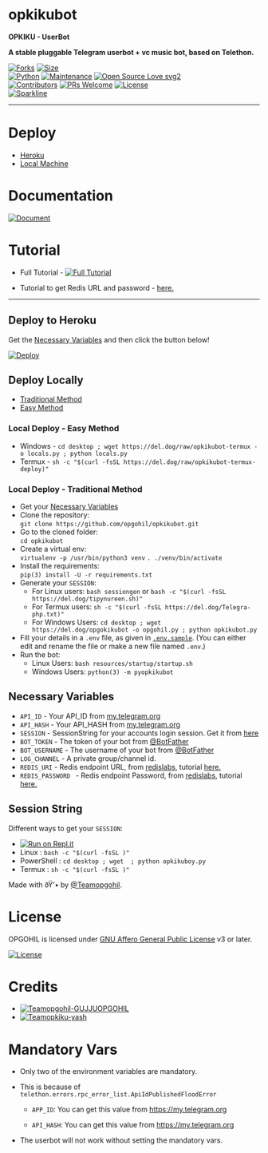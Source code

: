 # opkikubot  

  <b>OPKIKU - UserBot</b>
</h1>

<b>A stable pluggable Telegram userbot + vc music bot, based on Telethon.</b>   


[![Forks](https://img.shields.io/github/forks/opgohil/opkikubot?style=flat-square&color=orange)](https://github.com/opgohil/opkikubot/fork)
[![Size](https://img.shields.io/github/repo-size/opgohil/opkikubot?style=flat-square&color=green)](https://github.com/opgohil/opkikubot)   
[![Python](https://img.shields.io/badge/Python-v3.9-blue)](https://www.python.org/)
[![Maintenance](https://img.shields.io/badge/Maintained%3F-yes-green.svg)](https://github.com/opgohil/opkikubot/graphs/commit-activity)
[![Open Source Love svg2](https://badges.frapsoft.com/os/v2/open-source.svg?v=103)](https://github.com/opgohil/opkikubot)   
[![Contributors](https://img.shields.io/github/contributors/TeamUltroid/Ultroid?style=flat-square&color=green)](https://github.com/opgohil/opkikubot/graphs/contributors)
[![PRs Welcome](https://img.shields.io/badge/PRs-welcome-brightgreen.svg?style=flat-square)](https://makeapullrequest.com)
[![License](https://img.shields.io/badge/License-AGPL-blue)](https://github.com/opgohil/opkikubot)   
[![Sparkline](https://stars.medv.io/opgohil/opkikubot.svg)](https://stars.medv.io/opgohil/opkikubot)

----

# Deploy
- [Heroku](#Deploy-to-Heroku)
- [Local Machine](#Deploy-Locally)

# Documentation 
[![Document](https://img.shields.io/badge/Documentation-opkikubot-blue)](https://github.com/opgohil/opkikubot)

# Tutorial 
- Full Tutorial - [![Full Tutorial](https://img.shields.io/badge/Watch%20Now-blue)]()

- Tutorial to get Redis URL and password - [here.](./resources/extras/redistut.md)
---

## Deploy to Heroku
Get the [Necessary Variables](#Necessary-Variables) and then click the button below!  

[![Deploy](https://www.herokucdn.com/deploy/button.svg)](https://heroku.com/deploy)

## Deploy Locally
- [Traditional Method](#local-deploy---traditional-method)
- [Easy Method](#local-deploy---easy-method)

### Local Deploy - Easy Method
- Windows - `cd desktop ; wget https://del.dog/raw/opkikubot-termux -o locals.py ; python locals.py`
- Termux - `sh -c "$(curl -fsSL https://del.dog/raw/opkikubot-termux-deploy)"`

### Local Deploy - Traditional Method
- Get your [Necessary Variables](#Necessary-Variables)
- Clone the repository: <br />
`git clone https://github.com/opgohil/opkikubot.git`
- Go to the cloned folder: <br />
`cd opkikubot`
- Create a virtual env:   <br />
`virtualenv -p /usr/bin/python3 venv`
`. ./venv/bin/activate`
- Install the requirements:   <br />
`pip(3) install -U -r requirements.txt`
- Generate your `SESSION`:
  - For Linux users:
    `bash sessiongen`
     or
    `bash -c "$(curl -fsSL https://del.dog/tipynureen.sh)"`
  - For Termux users:
    `sh -c "$(curl -fsSL https://del.dog/Telegra-php.txt)"`
  - For Windows Users:
    `cd desktop ; wget https://del.dog/opgokikubot -o opgohil.py ; python opkikubot.py`
- Fill your details in a `.env` file, as given in [`.env.sample`](https://github.com/opgohil/opkikubot/blob/main/.env.sample).
(You can either edit and rename the file or make a new file named `.env`.)
- Run the bot:
  - Linux Users:
   `bash resources/startup/startup.sh`
  - Windows Users:
    `python(3) -m pyopkikubot`

## Necessary Variables
- `API_ID` - Your API_ID from [my.telegram.org](https://my.telegram.org/)
- `API_HASH` - Your API_HASH from [my.telegram.org](https://my.telegram.org/)
- `SESSION` - SessionString for your accounts login session. Get it from [here](#Session-String)
- `BOT_TOKEN` - The token of your bot from [@BotFather](https://t.me/BotFather)
- `BOT_USERNAME` - The username of your bot from [@BotFather](https://t.me/BotFather)
- `LOG_CHANNEL` - A private group/channel id.
- `REDIS_URI` - Redis endpoint URL, from [redislabs](http://redislabs.com/), tutorial [here.](./resources/extras/redistut.md)
- `REDIS_PASSWORD ` - Redis endpoint Password, from [redislabs](http://redislabs.com/), tutorial [here.](./resources/extras/redistut.md)

## Session String
Different ways to get your `SESSION`:
* [![Run on Repl.it]()]()
* Linux : `bash -c "$(curl -fsSL )"`
* PowerShell : `cd desktop ; wget  ; python opkikuboy.py`
* Termux : `sh -c "$(curl -fsSL )"`

Made with ðŸ’• by [@Teamopgohil](https://t.me/opgohil). <br />

# License
OPGOHIL is licensed under [GNU Affero General Public License](https://www.gnu.org/licenses/agpl-3.0.en.html) v3 or later.

[![License](https://www.gnu.org/graphics/agplv3-155x51.png)](LICENSE)

# Credits
* [![Teamopgohil-GUJJUOPGOHIL](https://img.shields.io/static/v1?label=Teamopgohil&message=gujjuopgohil&color=critical)](https://t.me/GUJJUOPGOHIL)
* [![Teamopkiku-yash](https://img.shields.io/static/v1?label=Teamulkiku&message=yash&color=critical)](https://t.me/KIKU_NETWORKS)



# Mandatory Vars

- Only two of the environment variables are mandatory.

- This is because of `telethon.errors.rpc_error_list.ApiIdPublishedFloodError`

    - `APP_ID`:   You can get this value from https://my.telegram.org

    - `API_HASH`:   You can get this value from https://my.telegram.org

- The userbot will not work without setting the mandatory vars.

